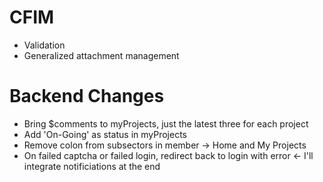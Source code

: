 CFIM
====
- Validation
- Generalized attachment management

Backend Changes
===============
- Bring $comments to myProjects, just the latest three for each project
- Add 'On-Going' as status in myProjects
- Remove colon from subsectors in member -> Home and My Projects
- On failed captcha or failed login, redirect back to login with error <- I'll integrate notificiations at the end